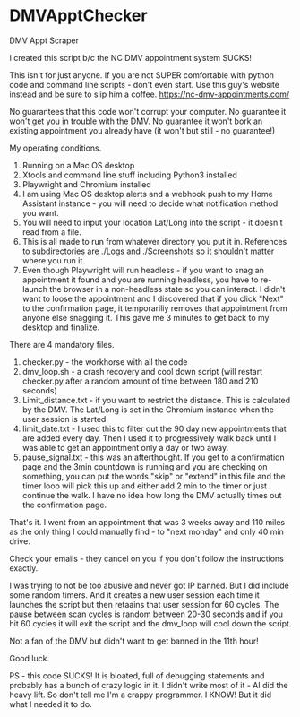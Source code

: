 # DMVApptChecker
DMV Appt Scraper

I created this script b/c the NC DMV appointment system SUCKS!

This isn't for just anyone.  If you are not SUPER comfortable with python code and command line scripts - don't even start. 
Use this guy's website instead and be sure to slip him a coffee.
https://nc-dmv-appointments.com/

No guarantees that this code won't corrupt your computer.
No guarantee it won't get you in trouble with the DMV.
No guarantee it won't bork an existing appointment you already have (it won't but still - no guarantee!)

My operating conditions.

1) Running on a Mac OS desktop
2) Xtools and command line stuff including Python3 installed
3) Playwright and Chromium installed
4) I am using Mac OS desktop alerts and a webhook push to my Home Assistant instance - you will need to decide what notification method you want.
5) You will need to input your location Lat/Long into the script - it doesn't read from a file.
6) This is all made to run from whatever directory you put it in.  References to subdirectories are ./Logs and ./Screenshots so it shouldn't matter where you run it.
7) Even though Playwright will run headless - if you want to snag an appointment it found and you are running headless, you have to re-launch the browser in a non-headless state so you can interact.  I didn't want to loose the appointment and I discovered that if you click "Next" to the confirmation page, it temporariliy removes that appointment from anyone else snagging it.  This gave me 3 minutes to get back to my desktop and finalize.

There are 4 mandatory files.

1) checker.py - the workhorse with all the code
2) dmv_loop.sh - a crash recovery and cool down script (will restart checker.py after a random amount of time between 180 and 210 seconds)
3) Limit_distance.txt - if you want to restrict the distance. This is calculated by the DMV.  The Lat/Long is set in the Chromium instance when the user session is started.
4) limit_date.txt - I used this to filter out the 90 day new appointments that are added every day.  Then I used it to progressively walk back until I was able to get an appointment only a day or two away.
5) pause_signal.txt - this was an afterthought.  If you get to a confirmation page and the 3min countdown is running and you are checking on something, you can put the words "skip" or "extend" in this file and the timer loop will pick this up and either add 2 min to the timer or just continue the walk.  I have no idea how long the DMV actually times out the confirmation page.

That's it.  I went from an appointment that was 3 weeks away and 110 miles as the only thing I could manually find - to "next monday" and only 40 min drive.

Check your emails - they cancel on you if you don't follow the instructions exactly.

I was trying to not be too abusive and never got IP banned.  But I did include some random timers.  And it creates a new user session each time it launches the script but then retaains that user session for 60 cycles.
The pause between scan cycles is random between 20-30 seconds and if you hit 60 cycles it will exit the script and the dmv_loop will cool down the script.

Not a fan of the DMV but didn't want to get banned in the 11th hour!

Good luck.

PS - this code SUCKS!  It is bloated, full of debugging statements and probably has a bunch of crazy logic in it.  I didn't write most of it - AI did the heavy lift.  So don't tell me I'm a crappy programmer.  I KNOW!  But it did what I needed it to do.
